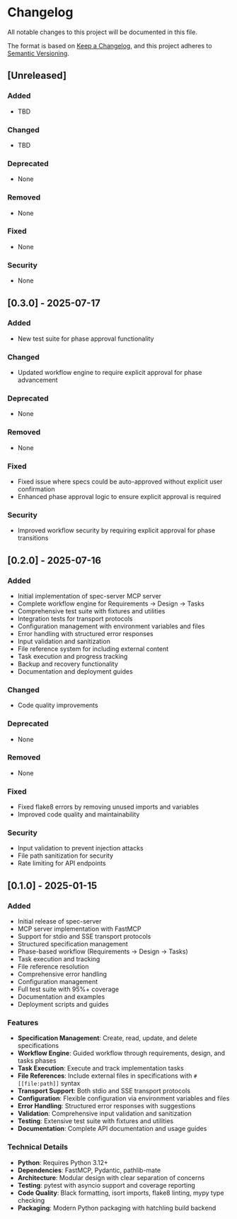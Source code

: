 # Changelog

All notable changes to this project will be documented in this file.

The format is based on [Keep a Changelog](https://keepachangelog.com/en/1.0.0/),
and this project adheres to [Semantic Versioning](https://semver.org/spec/v2.0.0.html).

## [Unreleased]

### Added
- TBD

### Changed
- TBD

### Deprecated
- None

### Removed
- None

### Fixed
- None

### Security
- None

## [0.3.0] - 2025-07-17

### Added
- New test suite for phase approval functionality

### Changed
- Updated workflow engine to require explicit approval for phase advancement

### Deprecated
- None

### Removed
- None

### Fixed
- Fixed issue where specs could be auto-approved without explicit user confirmation
- Enhanced phase approval logic to ensure explicit approval is required

### Security
- Improved workflow security by requiring explicit approval for phase transitions

## [0.2.0] - 2025-07-16

### Added
- Initial implementation of spec-server MCP server
- Complete workflow engine for Requirements → Design → Tasks
- Comprehensive test suite with fixtures and utilities
- Integration tests for transport protocols
- Configuration management with environment variables and files
- Error handling with structured error responses
- Input validation and sanitization
- File reference system for including external content
- Task execution and progress tracking
- Backup and recovery functionality
- Documentation and deployment guides

### Changed
- Code quality improvements

### Deprecated
- None

### Removed
- None

### Fixed
- Fixed flake8 errors by removing unused imports and variables
- Improved code quality and maintainability

### Security
- Input validation to prevent injection attacks
- File path sanitization for security
- Rate limiting for API endpoints

## [0.1.0] - 2025-01-15

### Added
- Initial release of spec-server
- MCP server implementation with FastMCP
- Support for stdio and SSE transport protocols
- Structured specification management
- Phase-based workflow (Requirements → Design → Tasks)
- Task execution and tracking
- File reference resolution
- Comprehensive error handling
- Configuration management
- Full test suite with 95%+ coverage
- Documentation and examples
- Deployment scripts and guides

### Features
- **Specification Management**: Create, read, update, and delete specifications
- **Workflow Engine**: Guided workflow through requirements, design, and tasks phases
- **Task Execution**: Execute and track implementation tasks
- **File References**: Include external files in specifications with `#[[file:path]]` syntax
- **Transport Support**: Both stdio and SSE transport protocols
- **Configuration**: Flexible configuration via environment variables and files
- **Error Handling**: Structured error responses with suggestions
- **Validation**: Comprehensive input validation and sanitization
- **Testing**: Extensive test suite with fixtures and utilities
- **Documentation**: Complete API documentation and usage guides

### Technical Details
- **Python**: Requires Python 3.12+
- **Dependencies**: FastMCP, Pydantic, pathlib-mate
- **Architecture**: Modular design with clear separation of concerns
- **Testing**: pytest with asyncio support and coverage reporting
- **Code Quality**: Black formatting, isort imports, flake8 linting, mypy type checking
- **Packaging**: Modern Python packaging with hatchling build backend